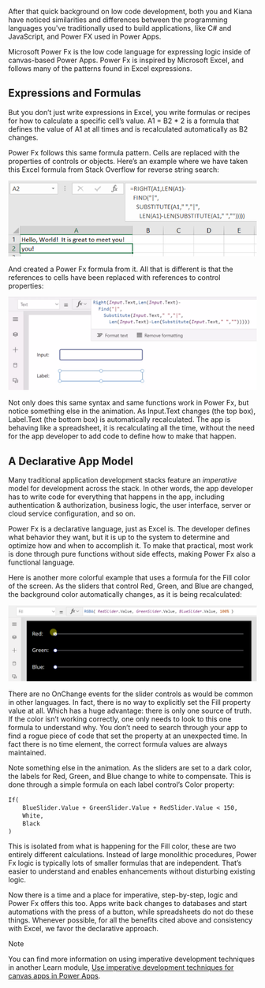 After that quick background on low code development, both you and Kiana have noticed similarities and differences between the programming languages you've traditionally used to build applications, like C# and JavaScript, and Power FX used in Power Apps.

Microsoft Power Fx is the low code language for expressing logic inside of canvas-based Power Apps. Power Fx is inspired by Microsoft Excel, and follows many of the patterns found in Excel expressions.

## Expressions and Formulas

But you don’t just write expressions in Excel, you write formulas or recipes for how to calculate a specific cell’s value. A1 = B2 * 2 is a formula that defines the value of A1 at all times and is recalculated automatically as B2 changes.

Power Fx follows this same formula pattern. Cells are replaced with the properties of controls or objects. Here’s an example where we have taken this Excel formula from Stack Overflow for reverse string search:

![Excel with the formula: =RIGHT(A1,LEN(A1)-FIND("|",SUBSTITUTE(A1," ","|",LEN(A1)-LEN(SUBSTITUTE(A1," ","")))))](../media/excel-last-word.png)

And created a Power Fx formula from it. All that is different is that the references to cells have been replaced with references to control properties:

![Power Fx running inside of Power Apps with the formula: =RIGHT(Input.Text,LEN(Input.Text)-FIND("|",SUBSTITUTE(Input.Text," ","|",LEN(Input.Text)-LEN(SUBSTITUTE(Input.Text," ","")))))](../media/powerfx-last-word.gif)

Not only does this same syntax and same functions work in Power Fx, but notice something else in the animation. As Input.Text changes (the top box), Label.Text (the bottom box) is automatically recalculated. The app is behaving like a spreadsheet, it is recalculating all the time, without the need for the app developer to add code to define how to make that happen.

## A Declarative App Model

Many traditional application development stacks feature an _imperative_ model for development across the stack. In other words, the app developer has to write code for everything that happens in the app, including authentication & authorization, business logic, the user interface, server or cloud service configuration, and so on.

Power Fx is a declarative language, just as Excel is. The developer defines what behavior they want, but it is up to the system to determine and optimize how and when to accomplish it. To make that practical, most work is done through pure functions without side effects, making Power Fx also a functional language.

Here is another more colorful example that uses a formula for the Fill color of the screen. As the sliders that control Red, Green, and Blue are changed, the background color automatically changes, as it is being recalculated:

![Power Fx Formula: Fill = RGBA( RedSlider.Value, GreenSlider.Value, BlueSLider.Value, 100% )](../media/powerfx-slider.gif)

There are no OnChange events for the slider controls as would be common in other languages. In fact, there is no way to explicitly set the Fill property value at all. Which has a huge advantage: there is only one source of truth. If the color isn’t working correctly, one only needs to look to this one formula to understand why. You don’t need to search through your app to find a rogue piece of code that set the property at an unexpected time. In fact there is no time element, the correct formula values are always maintained.

Note something else in the animation. As the sliders are set to a dark color, the labels for Red, Green, and Blue change to white to compensate. This is done through a simple formula on each label control’s Color property:

```powerappsfl
If(
    BlueSlider.Value + GreenSlider.Value + RedSlider.Value < 150,
    White,
    Black
)
```

This is isolated from what is happening for the Fill color, these are two entirely different calculations. Instead of large monolithic procedures, Power Fx logic is typically lots of smaller formulas that are independent. That’s easier to understand and enables enhancements without disturbing existing logic.

Now there is a time and a place for imperative, step-by-step, logic and Power Fx offers this too. Apps write back changes to databases and start automations with the press of a button, while spreadsheets do not do these things. Whenever possible, for all the benefits cited above and consistency with Excel, we favor the declarative approach.

> [!NOTE]
> You can find more information on using imperative development techniques in another Learn module, [Use imperative development techniques for canvas apps in Power Apps](../use-imperative-dev-techniques-powerapps-canvas-app).
